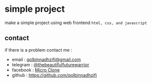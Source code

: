 # simple project
make a simple project using web frontend `html, css, and javascript`

## contact
if there is a problem contact me :
- email : qolbinnadhzifi@gmail.com
- telegram : [@thebeautifulfuturewarrior](https://t.me/thebeautifulfuturewarrior)
- facebook : [Micro Clone](https://m.facebook.com/microclone.devcoder)
- github : https://github.com/qolbinnadhzifi
